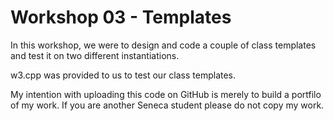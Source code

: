 # Workshop 03 - Templates
In this workshop, we were to design and code a couple of class templates and test it on two different instantiations. 

w3.cpp was provided to us to test our class templates.

My intention with uploading this code on GitHub is merely to build a portfilo of my work.
If you are another Seneca student please do not copy my work. 